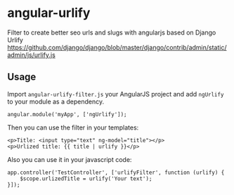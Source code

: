 angular-urlify
==============

Filter to create better seo urls and slugs with angularjs based on Django Urlify
https://github.com/django/django/blob/master/django/contrib/admin/static/admin/js/urlify.js

## Usage

Import `angular-urlify-filter.js` your AngularJS project and add `ngUrlify` to
your module as a dependency.

```
angular.module('myApp', ['ngUrlify']);
```

Then you can use the filter in your templates:

```
<p>Title: <input type="text" ng-model="title"></p>
<p>Urlized title: {{ title | urlify }}</p>
```

Also you can use it in your javascript code:

```
app.controller('TestController', ['urlifyFilter', function (urlify) {
    $scope.urlizedTitle = urlify('Your text');
}]);
```

